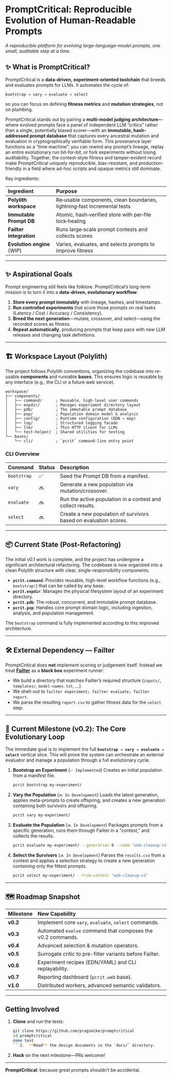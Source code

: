 # PromptCritical: Reproducible Evolution of Human-Readable Prompts

*A reproducible platform for evolving large–language–model prompts, one small,
auditable step at a time.*

## ✨ What is PromptCritical?

PromptCritical is a **data‑driven, experiment‑oriented toolchain** that breeds and evaluates prompts for LLMs. It automates the cycle of:

```
bootstrap → vary → evaluate → select
```

so you can focus on defining **fitness metrics** and **mutation strategies**, not on plumbing.

PromptCritical stands out by pairing a **multi-model judging
architecture**—where evolved prompts face a panel of independent LLM “critics”
rather than a single, potentially biased scorer—with an **immutable,
hash-addressed prompt database** that captures every ancestral mutation and
evaluation in cryptographically verifiable form. This provenance layer functions
as a “time machine”: you can rewind any prompt’s lineage, replay an entire
evolutionary run bit-for-bit, or fork experiments without losing auditability.
Together, the contest-style fitness and tamper-evident record make
PromptCritical uniquely reproducible, bias-resistant, and production-friendly in
a field where ad-hoc scripts and opaque metrics still dominate.


Key ingredients:

| Ingredient | Purpose |
| :--- | :--- |
| **Polylith workspace** | Re‑usable components, clean boundaries, lightning‑fast incremental tests |
| **Immutable Prompt DB** | Atomic, hash‑verified store with per‑file lock‑healing |
| **Failter integration** | Runs large‑scale prompt contests and collects scores |
| **Evolution engine** (*WIP*) | Varies, evaluates, and selects prompts to improve fitness |

---

## ✨ Aspirational Goals

Prompt engineering still feels like folklore. PromptCritical’s long-term mission is to turn it into a **data-driven, evolutionary workflow**:

1.  **Store every prompt immutably** with lineage, hashes, and timestamps.
2.  **Run controlled experiments** that score those prompts on real tasks (Latency / Cost / Accuracy / Consistency).
3.  **Breed the next generation**—mutate, crossover, and select—using the recorded scores as fitness.
4.  **Repeat automatically**, producing prompts that keep pace with new LLM releases and changing task definitions.

---

## 🏗 Workspace Layout (Polylith)

The project follows Polylith conventions, organizing the codebase into re-usable **components** and runnable **bases**. This ensures logic is reusable by any interface (e.g., the CLI or a future web service).

```
workspace/
├── components/
│   ├── command/      ; Reusable, high-level user commands
│   ├── expdir/       ; Manages experiment directory layout
│   ├── pdb/          ; The immutable prompt database
│   ├── pop/          ; Population domain model & analysis
│   ├── config/       ; Runtime configuration (EDN → map)
│   ├── log/          ; Structured logging facade
│   ├── llm/          ; Thin HTTP client for LLMs
│   └── test-helper/  ; Shared utilities for testing
└── bases/
    └── cli/          ; `pcrit` command‑line entry point
```

### CLI Overview

| Command | Status | Description |
| :--- | :--- | :--- |
| `bootstrap` | ✅ | Seed the Prompt DB from a manifest. |
| `vary`      | 🔜 | Generate a new population via mutation/crossover. |
| `evaluate`  | 🔜 | Run the active population in a contest and collect results. |
| `select`    | 🔜 | Create a new population of survivors based on evaluation scores. |

---

## 📦 Current State (Post-Refactoring)

The initial v0.1 work is complete, and the project has undergone a significant architectural refactoring. The codebase is now organized into a clean Polylith structure with clear, single-responsibility components.

*   **`pcrit.command`**: Provides reusable, high-level workflow functions (e.g., `bootstrap!`) that can be called by any base.
*   **`pcrit.expdir`**: Manages the physical filesystem layout of an experiment directory.
*   **`pcrit.pdb`**: The robust, concurrent, and immutable prompt database.
*   **`pcrit.pop`**: Handles core prompt domain logic, including ingestion, analysis, and population management.

The `bootstrap` command is fully implemented according to this improved architecture.

---

## 🛠 External Dependency — Failter

PromptCritical does **not** implement scoring or judgement itself. Instead we treat [**Failter**](https://github.com/pragsmike/failter) as a **black box** experiment runner:

*   We build a directory that matches Failter’s required structure (`inputs/`, `templates/`, `model-names.txt`, …).
*   We shell-out to `failter experiment; failter evaluate; failter report`.
*   We parse the resulting `report.csv` to gather fitness data for the `select` step.

---

## 🚧 Current Milestone (v0.2): The Core Evolutionary Loop

The immediate goal is to implement the full **`bootstrap → vary → evaluate → select`** vertical slice. This will prove the system can orchestrate an external evaluator and manage a population through a full evolutionary cycle.

1.  **Bootstrap an Experiment** (`✅ Implemented`)
    Creates an initial population from a manifest file.
    ```bash
    pcrit bootstrap my-experiment/
    ```

2.  **Vary the Population** (`🔜 In Development`)
    Loads the latest generation, applies meta-prompts to create offspring, and creates a new generation containing both survivors and offspring.
    ```bash
    pcrit vary my-experiment/
    ```

3.  **Evaluate the Population** (`🔜 In Development`)
    Packages prompts from a specific generation, runs them through Failter in a "contest," and collects the results.
    ```bash
    pcrit evaluate my-experiment/ --generation 0 --name "web-cleanup-v1" --inputs ...
    ```

4.  **Select the Survivors** (`🔜 In Development`)
    Parses the `results.csv` from a contest and applies a selection strategy to create a new generation containing only the fittest prompts.
    ```bash
    pcrit select my-experiment/ --from-contest "web-cleanup-v1"
    ```

---

## 🗺 Roadmap Snapshot

| Milestone | New Capability |
| :--- | :--- |
| **v0.2** | Implement core `vary`, `evaluate`, `select` commands. |
| **v0.3** | Automated `evolve` command that composes the v0.2 commands. |
| **v0.4** | Advanced selection & mutation operators. |
| **v0.5** | Surrogate critic to pre-filter variants before Failter. |
| **v0.6** | Experiment recipes (EDN/YAML) and CLI replayability. |
| **v0.7** | Reporting dashboard (`pcrit.web` base). |
| **v1.0** | Distributed workers, advanced semantic validators. |

---

## Getting Involved

1.  **Clone** and run the tests:
    ```bash
    git clone https://github.com/pragsmike/promptcritical
    cd promptcritical
    make test
    ```2.  **Read** the design documents in the `docs/` directory.
3.  **Hack** on the next milestone—PRs welcome!

---

**PromptCritical**: because great prompts shouldn’t be accidental.
